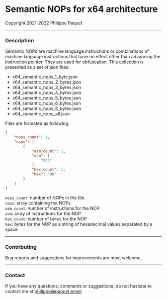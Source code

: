 # Semantic NOPs for x64 architecture
Copyright 2021-2022 Philippe Paquet

---

### Description

Semantic NOPs are machine language instructions or combinations of machine language instructions that have no effect other than advancing the instruction pointer. They are used for obfuscation. This collection is presented as a set of json files:
- x64_semantic_nops_1_byte.json
- x64_semantic_nops_2_bytes.json
- x64_semantic_nops_3_bytes.json
- x64_semantic_nops_4_bytes.json
- x64_semantic_nops_5_bytes.json
- x64_semantic_nops_6_bytes.json
- x64_semantic_nops_8_bytes.json
- x64_semantic_nops_all.json

Files are formated as following:
```json
{
    "nops_count": 1,
    "nops": [
        {
            "asm_count": 1,
            "asm": [
                "nop"
            ],
            "hex_count": 1,
            "hex": "90"
        }
    ]
}
```

`nops_count`: number of NOPs in the file  
`nops`: array containing the NOPs  
`asm_count`: number of instructions for the NOP  
`asm`: array of instructions for the NOP  
`hex_count`: number of bytes for the NOP  
`hex`: bytes for the NOP as a string of hexadecimal values separated by a space  

---

### Contributing

Bug reports and suggestions for improvements are most welcome.

---

### Contact

If you have any questions, comments or suggestions, do not hesitate to contact me at philippe@paquet.email
